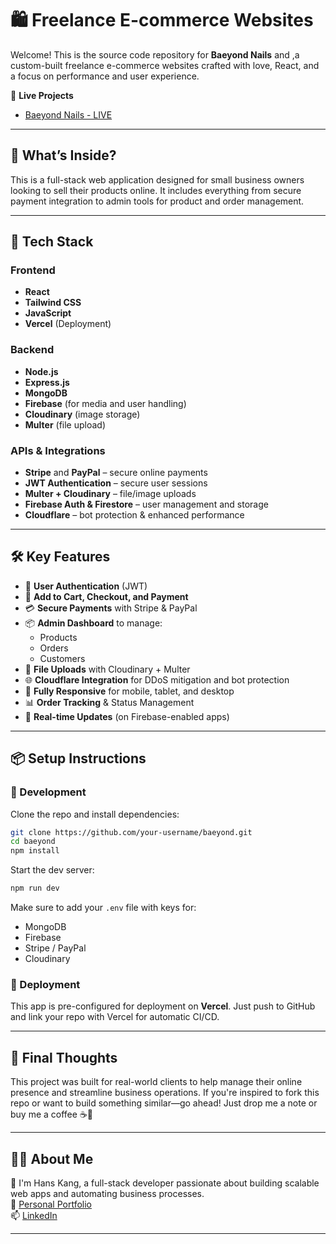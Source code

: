 # 🛍️ Freelance E-commerce Websites

Welcome! This is the source code repository for **Baeyond Nails** and ,a custom-built freelance e-commerce websites crafted with love, React, and a focus on performance and user experience.

🔗 **Live Projects**
- [Baeyond Nails - LIVE](https://baeyondfrontend.vercel.app/)
---

## 🤔 What’s Inside?

This is a full-stack web application designed for small business owners looking to sell their products online. It includes everything from secure payment integration to admin tools for product and order management.

---

## 🧱 Tech Stack

### Frontend
- **React**
- **Tailwind CSS**
- **JavaScript**
- **Vercel** (Deployment)

### Backend
- **Node.js**
- **Express.js**
- **MongoDB**
- **Firebase** (for media and user handling)
- **Cloudinary** (image storage)
- **Multer** (file upload)

### APIs & Integrations
- **Stripe** and **PayPal** – secure online payments
- **JWT Authentication** – secure user sessions
- **Multer + Cloudinary** – file/image uploads
- **Firebase Auth & Firestore** – user management and storage
- **Cloudflare** – bot protection & enhanced performance
---

## 🛠️ Key Features

- 🔐 **User Authentication** (JWT)
- 🛒 **Add to Cart, Checkout, and Payment**
- 💳 **Secure Payments** with Stripe & PayPal
- 📦 **Admin Dashboard** to manage:
  - Products
  - Orders
  - Customers
- 📁 **File Uploads** with Cloudinary + Multer
- 🌐 **Cloudflare Integration** for DDoS mitigation and bot protection
- 📱 **Fully Responsive** for mobile, tablet, and desktop
- 📊 **Order Tracking** & Status Management
- 🔄 **Real-time Updates** (on Firebase-enabled apps)

---

## 📦 Setup Instructions

### 🔧 Development

Clone the repo and install dependencies:

```bash
git clone https://github.com/your-username/baeyond.git
cd baeyond
npm install
```

Start the dev server:

```bash
npm run dev
```

Make sure to add your `.env` file with keys for:
- MongoDB
- Firebase
- Stripe / PayPal
- Cloudinary

### 🚀 Deployment

This app is pre-configured for deployment on **Vercel**. Just push to GitHub and link your repo with Vercel for automatic CI/CD.

---

## 🧪 Final Thoughts

This project was built for real-world clients to help manage their online presence and streamline business operations. If you're inspired to fork this repo or want to build something similar—go ahead! Just drop me a note or buy me a coffee ☕🙂

---

## 🙋‍♂️ About Me

👋 I'm Hans Kang, a full-stack developer passionate about building scalable web apps and automating business processes.  
🔗 [Personal Portfolio](https://hanskang.com)  
📫 [LinkedIn](https://www.linkedin.com/in/hanskkang)

---


